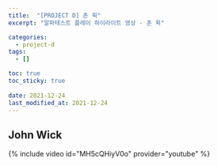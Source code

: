 ```yaml
---
title:  "[PROJECT D] 존 윅"
excerpt: "알파테스트 플레이 하이라이트 영상 - 존 윅"

categories:
  - project-d
tags:
  - []

toc: true
toc_sticky: true
 
date: 2021-12-24
last_modified_at: 2021-12-24
---
```


## John Wick
{% include video id="MH5cQHiyV0o" provider="youtube" %}